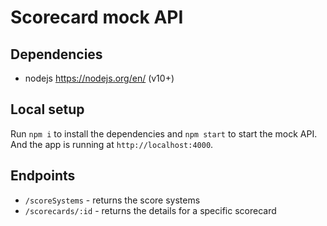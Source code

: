# Scorecard mock API

## Dependencies

- nodejs https://nodejs.org/en/ (v10+)


## Local setup

Run `npm i` to install the dependencies and `npm start` to start the mock API.
And the app is running at `http://localhost:4000`.


## Endpoints

- `/scoreSystems` - returns the score systems
- `/scorecards/:id` - returns the details for a specific scorecard

